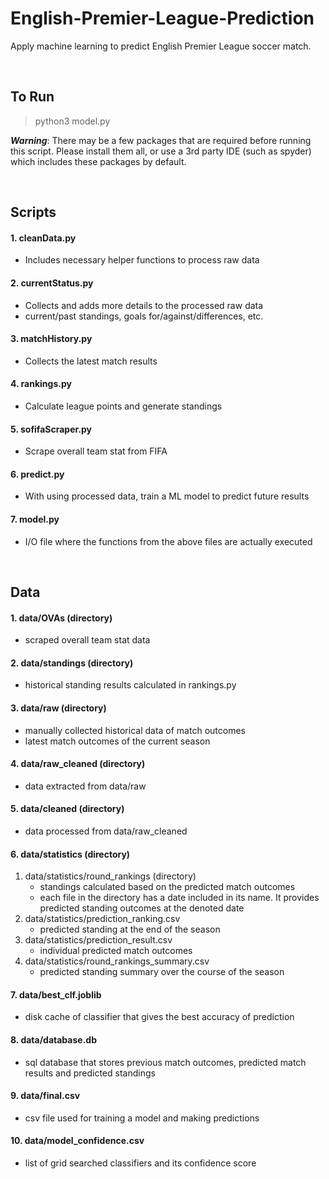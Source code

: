 # English-Premier-League-Prediction
Apply machine learning to predict English Premier League soccer match.


&nbsp;
&nbsp;


## To Run
> python3 model.py

***Warning***: There may be a few packages that are required before running this script. Please install them all, or use a 3rd party IDE (such as spyder) which includes these packages by default.


&nbsp;
&nbsp;

## Scripts
#### 1. cleanData.py
- Includes necessary helper functions to process raw data
#### 2. currentStatus.py
- Collects and adds more details to the processed raw data
- current/past standings, goals for/against/differences, etc.
#### 3. matchHistory.py
- Collects the latest match results
#### 4. rankings.py
- Calculate league points and generate standings
#### 5. sofifaScraper.py
- Scrape overall team stat from FIFA
#### 6. predict.py
- With using processed data, train a ML model to predict future results
#### 7. model.py
- I/O file where the functions from the above files are actually executed

&nbsp;
&nbsp;



## Data
#### 1. data/OVAs (directory)
- scraped overall team stat data
#### 2. data/standings (directory)
- historical standing results calculated in rankings.py
#### 3. data/raw (directory)
- manually collected historical data of match outcomes
- latest match outcomes of the current season
#### 4. data/raw_cleaned (directory)
- data extracted from data/raw
#### 5. data/cleaned (directory)
- data processed from data/raw_cleaned
#### 6. data/statistics (directory)
1. data/statistics/round_rankings (directory)
	- standings calculated based on the predicted match outcomes
	- each file in the directory has a date included in its name. It provides predicted standing outcomes at the denoted date
2. data/statistics/prediction_ranking.csv
	- predicted standing at the end of the season
3. data/statistics/prediction_result.csv
	- individual predicted match outcomes
4. data/statistics/round_rankings_summary.csv
	- predicted standing summary over the course of the season
#### 7. data/best_clf.joblib
- disk cache of classifier that gives the best accuracy of prediction
#### 8. data/database.db
- sql database that stores previous match outcomes, predicted match results and predicted standings
#### 9. data/final.csv
- csv file used for training a model and making predictions
#### 10. data/model_confidence.csv
- list of grid searched classifiers and its confidence score



